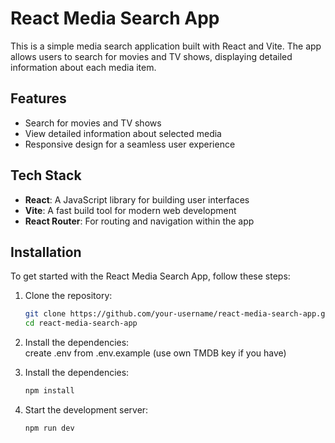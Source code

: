 # React Media Search App

This is a simple media search application built with React and Vite. The app allows users to search for movies and TV shows, displaying detailed information about each media item.

## Features

- Search for movies and TV shows
- View detailed information about selected media
- Responsive design for a seamless user experience

## Tech Stack

- **React**: A JavaScript library for building user interfaces
- **Vite**: A fast build tool for modern web development
- **React Router**: For routing and navigation within the app

## Installation

To get started with the React Media Search App, follow these steps:

1. Clone the repository:

   ```bash
   git clone https://github.com/your-username/react-media-search-app.git
   cd react-media-search-app

2. Install the dependencies:  
   create .env from .env.example (use own TMDB key if you have)

2. Install the dependencies:
   ```bash
   npm install

4. Start the development server:
   ```bash
   npm run dev
